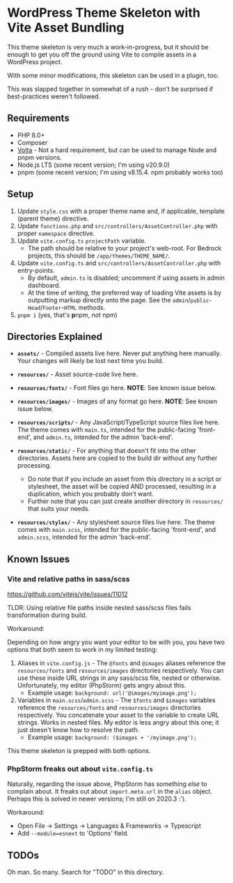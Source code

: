 # WordPress Theme Skeleton with Vite Asset Bundling

This theme skeleton is very much a work-in-progress, but it should be enough to get you off the ground using Vite to compile assets in a WordPress project.

With some minor modifications, this skeleton can be used in a plugin, too.

This was slapped together in somewhat of a rush - don't be surprised if best-practices weren't followed.


## Requirements

- PHP 8.0+
- Composer
- [Volta](https://volta.sh/) - Not a hard requirement, but can be used to manage Node and pnpm versions.
- Node.js LTS (some recent version; I'm using v20.9.0)
- pnpm (some recent version; I'm using v8.15.4. npm probably works too)


## Setup

1. Update `style.css` with a proper theme name and, if applicable, template (parent theme) directive.
2. Update `functions.php` and `src/controllers/AssetController.php` with proper `namespace` directive.
3. Update `vite.config.ts` `projectPath` variable.
	- The path should be relative to your project's web-root. For Bedrock projects, this should be `/app/themes/THEME_NAME/`.
4. Update `vite.config.ts` and `src/controllers/AssetController.php` with entry-points.
	- By default, `admin.ts` is disabled; uncomment if using assets in admin dashboard.
	- At the time of writing, the preferred way of loading Vite assets is by outputting markup directly onto the page. See the `admin`/`public`-`Head`/`Footer`-`HTML` methods.
5. `pnpm i` (yes, that's **p**npm, _not_ npm)


## Directories Explained

- **`assets/`** - Compiled assets live here. Never put anything here manually. Your changes will likely be lost next time you build.

- **`resources/`** - Asset source-code live here.

- **`resources/fonts/`** - Font files go here. **NOTE**: See known issue below.

- **`resources/images/`** - Images of any format go here. **NOTE**: See known issue below.

- **`resources/scripts/`** - Any JavaScript/TypeScript source files live here. The theme comes with `main.ts`, intended for the public-facing 'front-end', and `admin.ts`, intended for the admin 'back-end'.

- **`resources/static/`** - For anything that doesn't fit into the other directories. Assets here are copied to the build dir without any further processing. 
	- Do note that if you include an asset from this directory in a script or stylesheet, the asset will be copied AND processed, resulting in a duplication, which you probably don't want.
	- Further note that you can just create another directory in `resources/` that suits your needs.

- **`resources/styles/`** - Any stylesheet source files live here. The theme comes with `main.scss`, intended for the public-facing 'front-end', and `admin.scss`, intended for the admin 'back-end'.


## Known Issues

### Vite and relative paths in sass/scss

https://github.com/vitejs/vite/issues/11012

TLDR: Using relative file paths inside nested sass/scss files fails transformation during build.

Workaround:

Depending on how angry you want your editor to be with you, you have two options that both seem to work in my limited testing:

1. Aliases in `vite.config.js` - The `@fonts` and `@images` aliases reference the `resources/fonts` and `resources/images` directories respectively. You can use these inside URL strings in any sass/scss file, nested or otherwise. Unfortunately, my editor (PhpStorm) gets angry about this.
	- Example usage: `background: url('@images/myimage.png');`
2. Variables in `main.scss`/`admin.scss` - The `$fonts` and `$images` variables reference the `resources/fonts` and `resources/images` directories respectively. You concatenate your asset to the variable to create URL strings. Works in nested files. My editor is less angry about this one; it just doesn't know how to resolve the path.
	- Example usage: `background: ($images + '/myimage.png');`

This theme skeleton is prepped with both options.


### PhpStorm freaks out about `vite.config.ts`

Naturally, regarding the issue above, PhpStorm has something _else_ to complain about. It freaks out about `import.meta.url` in the `alias` object. Perhaps this is solved in newer versions; I'm still on 2020.3 :').

Workaround:

- Open File -> Settings -> Languages & Frameworks -> Typescript
- Add `--module=esnext` to 'Options' field.


## TODOs

Oh man. So many. Search for "TODO" in this directory.
